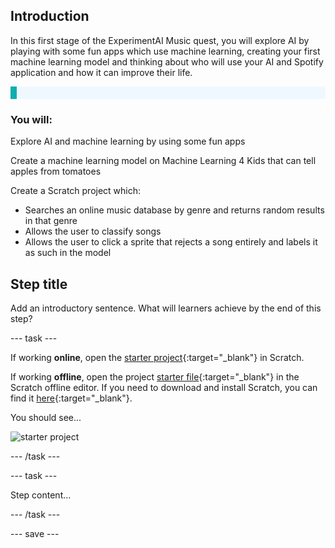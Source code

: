 ## Introduction

In this first stage of the ExperimentAI Music quest, you will explore AI by playing with some fun apps which use machine learning, creating your first machine learning model and thinking about who will use your AI and Spotify application and how it can improve their life.


<p style="border-left: solid; border-width:10px; border-color: #0faeb0; background-color: aliceblue; padding: 10px;">

</p>


### You will:
Explore AI and machine learning by using some fun apps

Create a machine learning model on Machine Learning 4 Kids that can tell apples from tomatoes
  
Create a Scratch project which:
+ Searches an online music database by genre and returns random results in that genre
+ Allows the user to classify songs
+ Allows the user to click a sprite that rejects a song entirely and labels it as such in the model


## Step title

Add an introductory sentence. What will learners achieve by the end of this step?

--- task ---

If working **online**, open the [starter project](https://rpf.io/p/en/projectName-on){:target="_blank"} in Scratch.
 
If working **offline**, open the project [starter file](https://rpf.io/p/en/projectName-get){:target="_blank"} in the Scratch offline editor. If you need to download and install Scratch, you can find it [here](https://scratch.mit.edu/download){:target="_blank"}.

You should see...
 
![starter project](images/starter_project.png)

--- /task ---

--- task ---

Step content...

--- /task ---

--- save ---
